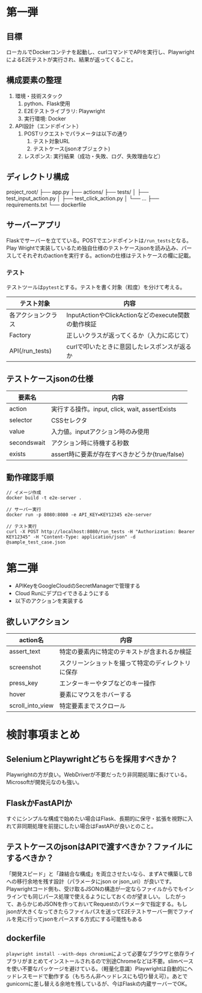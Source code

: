 # 第一弾
## 目標
ローカルでDockerコンテナを起動し、curlコマンドでAPIを実行し、PlaywrightによるE2Eテストが実行され、結果が返ってくること。

## 構成要素の整理
1. 環境・技術スタック
   1. python、Flask使用
   2. E2Eテストライブラリ: Playwright
   3. 実行環境: Docker
2. API設計（エンドポイント）
   1. POSTリクエストでパラメータは以下の通り
      1. テスト対象URL
      2. テストケース(jsonオブジェクト)
   2. レスポンス: 実行結果（成功・失敗、ログ、失敗理由など）

## ディレクトリ構成
project_root/
├── app.py
├── actions/
├── tests/
│   ├── test_input_action.py
│   ├── test_click_action.py
│   └── ...
├── requirements.txt
└── dockerfile

## サーバーアプリ
Flaskでサーバーを立てている。POSTでエンドポイントは`/run_tests`となる。Play Wrightで実装しているため独自仕様のテストケースjsonを読み込み、パースしてそれぞれのactionを実行する。actionの仕様はテストケースの欄に記載。

### テスト
テストツールは`pytest`とする。テストを書く対象（粒度）を分けて考える。

|      テスト対象     | 内容 |
| ------------------ | ----- |
| 各アクションクラス | InputActionやClickActionなどのexecute関数の動作検証 |
| Factory         | 正しいクラスが返ってくるか（入力に応じて） |
| API(/run_tests) | curlで叩いたときに意図したレスポンスが返るか |

## テストケースjsonの仕様
|     要素名    |     内容     |
| ------------ | ------------- |
| action       | 実行する操作。input, click, wait, assertExists |
| selector     | CSSセレクタ |
| value        | 入力値。inputアクション時のみ使用 |
| secondswait  | アクション時に待機する秒数 |
| exists       | assert時に要素が存在すべきかどうか(true/false) |

## 動作確認手順
```
// イメージ作成
docker build -t e2e-server .

// サーバー実行
docker run -p 8080:8080 -e API_KEY=KEY12345 e2e-server

// テスト実行
curl -X POST http://localhost:8080/run_tests -H "Authorization: Bearer KEY12345" -H "Content-Type: application/json" -d @sample_test_case.json
```

# 第二弾
- APIKeyをGoogleCloudのSecretManagerで管理する
- Cloud Runにデプロイできるようにする
- 以下のアクションを実装する

## 欲しいアクション
|      action名    |     内容     |
| ---------------- | ------------- |
| assert_text      | 特定の要素内に特定のテキストが含まれるか検証 |
| screenshot       | スクリーンショットを撮って特定のディレクトリに保存 |
| press_key        | エンターキーやタブなどのキー操作 |
| hover            | 要素にマウスをホバーする |
| scroll_into_view | 特定要素までスクロール |


# 検討事項まとめ
## SeleniumとPlaywrightどちらを採用すべきか？
Playwrightの方が良い。WebDriverが不要だったり非同期処理に長けている。Microsoftが開発元なのも強い。
## FlaskかFastAPIか
すぐにシンプルな構成で始めたい場合はFlask、長期的に保守・拡張を視野に入れて非同期処理を前提にしたい場合はFastAPiが良いとのこと。
## テストケースのjsonはAPIで渡すべきか？ファイルにするべきか？
「開発スピード」と「疎結合な構成」を両立させたいなら、まずAで構築してBへの移行余地を残す設計（パラメータにjson or json_uri）が良いです。Playwrightコード側も、受け取るJSONの構造が一定ならファイルからでもインラインでも同じパース処理で使えるようにしておくのが望ましい。
したがって、あらかじめJSONを作っておいてRequestのパラメータで指定する。もしjsonが大きくなってきたらファイルパスを送ってE2Eテストサーバー側でファイルを見に行ってjsonをパースする方式にする可能性もある
## dockerfile
`playwright install --with-deps chromium`によって必要なブラウザと依存ライブラリがまとめてインストールされるので別途Chromeなどは不要。slimベースを使い不要なパッケージを避けている。（軽量化意識）Playwrightは自動的にヘッドレスモードで動作する（もちろん非ヘッドレスにも切り替え可）。あとでgunicornに差し替える余地を残しているが、今はFlaskの内蔵サーバーでOK。
